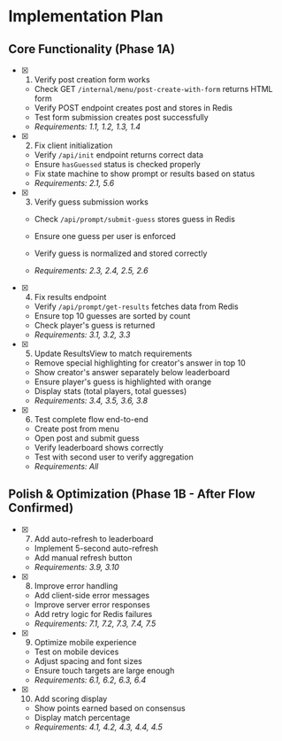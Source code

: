 # Implementation Plan

## Core Functionality (Phase 1A)

- [x] 1. Verify post creation form works

  - Check GET `/internal/menu/post-create-with-form` returns HTML form
  - Verify POST endpoint creates post and stores in Redis
  - Test form submission creates post successfully
  - _Requirements: 1.1, 1.2, 1.3, 1.4_

- [x] 2. Fix client initialization

  - Verify `/api/init` endpoint returns correct data
  - Ensure `hasGuessed` status is checked properly
  - Fix state machine to show prompt or results based on status
  - _Requirements: 2.1, 5.6_

- [x] 3. Verify guess submission works

  - Check `/api/prompt/submit-guess` stores guess in Redis
  - Ensure one guess per user is enforced
  - Verify guess is normalized and stored correctly

  - _Requirements: 2.3, 2.4, 2.5, 2.6_

- [x] 4. Fix results endpoint

  - Verify `/api/prompt/get-results` fetches data from Redis
  - Ensure top 10 guesses are sorted by count
  - Check player's guess is returned
  - _Requirements: 3.1, 3.2, 3.3_

- [x] 5. Update ResultsView to match requirements

  - Remove special highlighting for creator's answer in top 10
  - Show creator's answer separately below leaderboard
  - Ensure player's guess is highlighted with orange
  - Display stats (total players, total guesses)
  - _Requirements: 3.4, 3.5, 3.6, 3.8_

- [x] 6. Test complete flow end-to-end

  - Create post from menu
  - Open post and submit guess
  - Verify leaderboard shows correctly
  - Test with second user to verify aggregation
  - _Requirements: All_

## Polish & Optimization (Phase 1B - After Flow Confirmed)

- [x] 7. Add auto-refresh to leaderboard

  - Implement 5-second auto-refresh
  - Add manual refresh button
  - _Requirements: 3.9, 3.10_

- [x] 8. Improve error handling

  - Add client-side error messages
  - Improve server error responses
  - Add retry logic for Redis failures
  - _Requirements: 7.1, 7.2, 7.3, 7.4, 7.5_

- [x] 9. Optimize mobile experience

  - Test on mobile devices
  - Adjust spacing and font sizes
  - Ensure touch targets are large enough
  - _Requirements: 6.1, 6.2, 6.3, 6.4_

- [x] 10. Add scoring display


  - Show points earned based on consensus
  - Display match percentage
  - _Requirements: 4.1, 4.2, 4.3, 4.4, 4.5_
